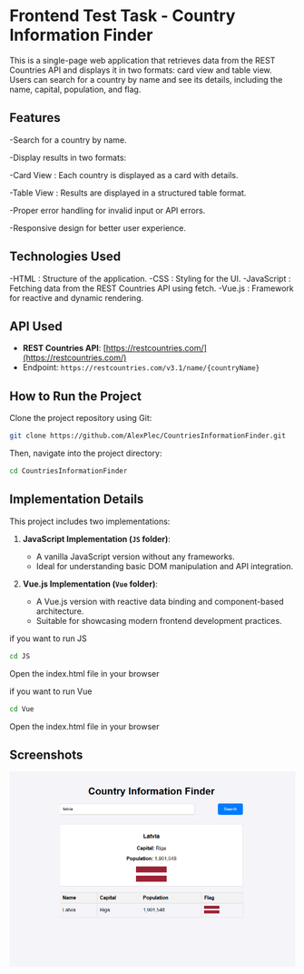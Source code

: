 # Frontend Test Task - Country Information Finder

This is a single-page web application that retrieves data from the REST Countries API and displays it in two formats: card view and table view.
Users can search for a country by name and see its details, including the name, capital, population, and flag.

## Features

-Search for a country by name.

-Display results in two formats:

-Card View : Each country is displayed as a card with details.

-Table View : Results are displayed in a structured table format.

-Proper error handling for invalid input or API errors.

-Responsive design for better user experience.

## Technologies Used

-HTML : Structure of the application.
-CSS : Styling for the UI.
-JavaScript : Fetching data from the REST Countries API using fetch.
-Vue.js : Framework for reactive and dynamic rendering.

## API Used

- **REST Countries API**: [https://restcountries.com/](https://restcountries.com/)
- Endpoint: `https://restcountries.com/v3.1/name/{countryName}`

## How to Run the Project

Clone the project repository using Git:

```sh
git clone https://github.com/AlexPlec/CountriesInformationFinder.git
```

Then, navigate into the project directory:

```sh
cd CountriesInformationFinder
```

## Implementation Details

This project includes two implementations:

1. **JavaScript Implementation (`JS` folder)**:
   - A vanilla JavaScript version without any frameworks.
   - Ideal for understanding basic DOM manipulation and API integration.

2. **Vue.js Implementation (`Vue` folder)**:
   - A Vue.js version with reactive data binding and component-based architecture.
   - Suitable for showcasing modern frontend development practices.

if you want to run JS 

```sh
cd JS
```

Open the index.html file in your browser

if you want to run Vue

```sh
cd Vue
```

Open the index.html file in your browser

## Screenshots

![Country View](./screenshots/CountryView.png)